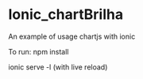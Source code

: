 # Ionic_chartBrilha

An example of usage chartjs with ionic

To run:
npm install

ionic serve -l (with live reload)
